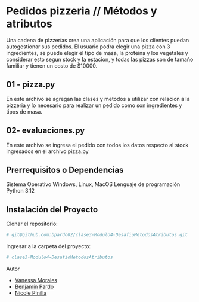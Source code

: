 # Pedidos pizzeria // Métodos y atributos

Una cadena de pizzerías crea una aplicación para que los clientes puedan autogestionar sus pedidos. El usuario podra elegir una pizza con 3 ingredientes, se puede elegir el tipo de masa, la proteina y los vegetales y considerar esto segun stock y la estacion, y todas las pizzas son de tamaño familiar y tienen un costo de $10000.

## 01 - pizza.py

En este archivo se agregan las clases y metodos a utilizar con relacion a la pizzeria y lo necesario para realizar un pedido como son ingredientes y tipos de masa.

## 02- evaluaciones.py 

En este archivo se ingresa el pedido con todos los datos respecto al stock ingresados en el archivo pizza.py

## Prerrequisitos o Dependencias

Sistema Operativo Windows, Linux, MacOS
Lenguaje de programación Python 3.12

## Instalación del Proyecto

Clonar el repositorio:

```bash
# git@github.com:bpardo02/clase3-Modulo4-DesafioMetodosAtributos.git
```

Ingresar a la carpeta del proyecto:

```bash
# clase3-Modulo4-DesafioMetodosAtributos
```

Autor

- [Vanessa Morales](https://github.com/vanemn)
- [Benjamín Pardo](https://github.com/bpardo02)
- [Nicole Pinilla](https://github.com/Npinilla19)
